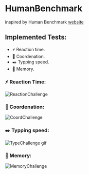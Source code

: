 # HumanBenchmark

inspired by Human Benchmark [website](https://humanbenchmark.com/tests/reactiontime)

## Implemented Tests:
- ⚡ Reaction time.
- 🎯 Coordenation.
- ✒️ Typping speed.
- 🧠 Memory.

### ⚡ Reaction Time:
![ReactionChallenge](https://user-images.githubusercontent.com/55359384/140880988-5bddcefe-95e6-47a6-924a-59b84bdd9adc.gif)

### 🎯 Coordenation:
![CoordChallenge](https://user-images.githubusercontent.com/55359384/140881035-3c96410e-085c-4167-9d83-985c575b67fd.gif)

### ✒️ Typping speed:
![TypeChallenge gif](https://user-images.githubusercontent.com/55359384/140881534-fed1dcdd-1307-44ec-828e-6b6f4723b57a.gif)

### 🧠 Memory:
![MemoryChallenge](https://user-images.githubusercontent.com/55359384/140881149-410b0f5b-0b56-4cf9-8361-1bb66ed42273.gif)
